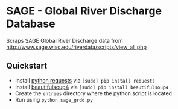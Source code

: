 SAGE - Global River Discharge Database
=======

Scraps SAGE Global River Discharge data from http://www.sage.wisc.edu/riverdata/scripts/view_all.php

## Quickstart
- Install [python requests](http://python-requests.org/) via `[sudo] pip install requests`
- Install [beautifulsoup4](http://www.crummy.com/software/BeautifulSoup/) via `[sudo] pip install beautifulsoup4`
- Create the `entries` directory where the python script is located
- Run using `python sage_grdd.py`

